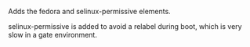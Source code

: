 Adds the fedora and selinux-permissive elements.

selinux-permissive is added to avoid a relabel during boot, which is very
slow in a gate environment.